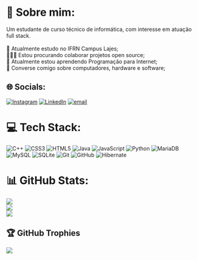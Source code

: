 # 💫 Sobre mim:
Um estudante de curso técnico de informática, com interesse em atuação full stack.<br><br>
🔭 Atualmente estudo no IFRN Campus Lajes;<br>
🧑‍🤝‍🧑 Estou procurando colaborar projetos open source;<br>
🌱 Atualmente estou aprendendo Programação para Internet;<br>
💬 Converse comigo sobre computadores, hardware e software;


## 🌐 Socials:
[![Instagram](https://img.shields.io/badge/Instagram-%23E4405F.svg?logo=Instagram&logoColor=white)](https://instagram.com/thales.dev) [![LinkedIn](https://img.shields.io/badge/LinkedIn-%230077B5.svg?logo=linkedin&logoColor=white)](https://www.linkedin.com/in/thales-rangel-dev/) [![email](https://img.shields.io/badge/Email-D14836?logo=gmail&logoColor=white)](mailto:thalesrandev2024@gmail.com) 

# 💻 Tech Stack:
![C++](https://img.shields.io/badge/c++-%2300599C.svg?style=for-the-badge&logo=c%2B%2B&logoColor=white) ![CSS3](https://img.shields.io/badge/css3-%231572B6.svg?style=for-the-badge&logo=css3&logoColor=white) ![HTML5](https://img.shields.io/badge/html5-%23E34F26.svg?style=for-the-badge&logo=html5&logoColor=white) ![Java](https://img.shields.io/badge/java-%23ED8B00.svg?style=for-the-badge&logo=openjdk&logoColor=white) ![JavaScript](https://img.shields.io/badge/javascript-%23323330.svg?style=for-the-badge&logo=javascript&logoColor=%23F7DF1E) ![Python](https://img.shields.io/badge/python-3670A0?style=for-the-badge&logo=python&logoColor=ffdd54) ![MariaDB](https://img.shields.io/badge/MariaDB-003545?style=for-the-badge&logo=mariadb&logoColor=white) ![MySQL](https://img.shields.io/badge/mysql-4479A1.svg?style=for-the-badge&logo=mysql&logoColor=white) ![SQLite](https://img.shields.io/badge/sqlite-%2307405e.svg?style=for-the-badge&logo=sqlite&logoColor=white) ![Git](https://img.shields.io/badge/git-%23F05033.svg?style=for-the-badge&logo=git&logoColor=white) ![GitHub](https://img.shields.io/badge/github-%23121011.svg?style=for-the-badge&logo=github&logoColor=white) ![Hibernate](https://img.shields.io/badge/Hibernate-59666C?style=for-the-badge&logo=Hibernate&logoColor=white)

# 📊 GitHub Stats:
![](https://github-readme-stats.vercel.app/api?username=Thales-Rangel&theme=github_dark&hide_border=true&include_all_commits=true&count_private=true)<br/>
![](https://nirzak-streak-stats.vercel.app/?user=Thales-Rangel&theme=github_dark&hide_border=true)<br/>
![](https://github-readme-stats.vercel.app/api/top-langs/?username=Thales-Rangel&theme=github_dark&hide_border=true&include_all_commits=true&count_private=true&layout=compact)

## 🏆 GitHub Trophies
![](https://github-profile-trophy.vercel.app/?username=Thales-Rangel&theme=radical&no-frame=true&no-bg=true&margin-w=4)

<!-- Proudly created with GPRM ( https://gprm.itsvg.in ) -->
